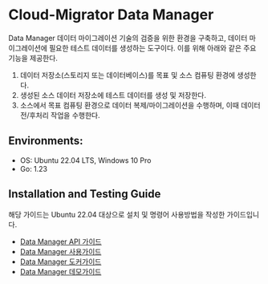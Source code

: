 # Cloud-Migrator Data Manager

Data Manager 데이터 마이그레이션 기술의 검증을 위한 환경을 구축하고, 데이터 마이그레이션에 필요한 테스트 데이터를 생성하는 도구이다.
이를 위해 아래와 같은 주요 기능을 제공한다.
1. 데이터 저장소(스토리지 또는 데이터베이스)를 목표 및 소스 컴퓨팅 환경에 생성한다. 
2. 생성된 소스 데이터 저장소에 테스트 데이터를 생성 및 저장한다.
3. 소스에서 목표 컴퓨팅 환경으로 데이터 복제/마이그레이션을 수행하며, 이때 데이터 전/후처리 작업을 수행한다.


## Environments:
* OS: Ubuntu 22.04 LTS, Windows 10 Pro
* Go: 1.23


## Installation and Testing Guide

해당 가이드는 Ubuntu 22.04 대상으로 설치 및 명령어 사용방법을 작성한 가이드입니다.

* [Data Manager API 가이드](https://m-cmp.github.io/api/?url=https://raw.githubusercontent.com/cloud-barista/mc-data-manager/main/websrc/docs/swagger.yaml)
* [Data Manager 사용가이드](docs/Datamanager-Usage-Guide.md)
* [Data Manager 도커가이드](docs/Datamanager-Docker-Guide.md)
* [Data Manager 데모가이드](docs/Datamanager-Demo-Guide.md)
